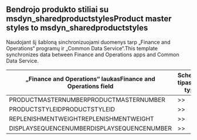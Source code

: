 ## <a name="product-master-styles-to-msdyn_sharedproductstyles"></a><span data-ttu-id="c6d28-101">Bendrojo produkto stiliai su msdyn_sharedproductstyles</span><span class="sxs-lookup"><span data-stu-id="c6d28-101">Product master styles to msdyn_sharedproductstyles</span></span>

<span data-ttu-id="c6d28-102">Naudojant šį šabloną sinchronizuojami duomenys tarp „Finance and Operations“ programų ir „Common Data Service“.</span><span class="sxs-lookup"><span data-stu-id="c6d28-102">This template synchronizes data between Finance and Operations apps and Common Data Service.</span></span>

<span data-ttu-id="c6d28-103">„Finance and Operations“ laukas</span><span class="sxs-lookup"><span data-stu-id="c6d28-103">Finance and Operations field</span></span> | <span data-ttu-id="c6d28-104">Schemos tipas</span><span class="sxs-lookup"><span data-stu-id="c6d28-104">Map type</span></span> | <span data-ttu-id="c6d28-105">Kitas „Dynamics 365” laukas</span><span class="sxs-lookup"><span data-stu-id="c6d28-105">Other Dynamics 365 field</span></span> | <span data-ttu-id="c6d28-106">Numatytoji reikšmė</span><span class="sxs-lookup"><span data-stu-id="c6d28-106">Default value</span></span>
---|---|---|---
<span data-ttu-id="c6d28-107">PRODUCTMASTERNUMBER</span><span class="sxs-lookup"><span data-stu-id="c6d28-107">PRODUCTMASTERNUMBER</span></span> | >> | <span data-ttu-id="c6d28-108">msdyn_globalproduct.msdyn_productnumber</span><span class="sxs-lookup"><span data-stu-id="c6d28-108">msdyn_globalproduct.msdyn_productnumber</span></span> | 
<span data-ttu-id="c6d28-109">PRODUCTSTYLEID</span><span class="sxs-lookup"><span data-stu-id="c6d28-109">PRODUCTSTYLEID</span></span> | >> | <span data-ttu-id="c6d28-110">msdyn_productstyle.msdyn_productstyle</span><span class="sxs-lookup"><span data-stu-id="c6d28-110">msdyn_productstyle.msdyn_productstyle</span></span> | 
<span data-ttu-id="c6d28-111">REPLENISHMENTWEIGHT</span><span class="sxs-lookup"><span data-stu-id="c6d28-111">REPLENISHMENTWEIGHT</span></span> | >> | <span data-ttu-id="c6d28-112">msdyn_replenishmentweight</span><span class="sxs-lookup"><span data-stu-id="c6d28-112">msdyn_replenishmentweight</span></span> | 
<span data-ttu-id="c6d28-113">DISPLAYSEQUENCENUMBER</span><span class="sxs-lookup"><span data-stu-id="c6d28-113">DISPLAYSEQUENCENUMBER</span></span> | >> | <span data-ttu-id="c6d28-114">msdyn_displaysequencenumber</span><span class="sxs-lookup"><span data-stu-id="c6d28-114">msdyn_displaysequencenumber</span></span> | 
